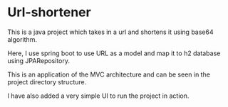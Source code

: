 # Url-shortener
This is a java project which takes in a url and shortens it using base64 algorithm.

Here, I use spring boot to use URL as a model and map it to h2 database using JPARepository.

This is an application of the MVC architecture and can be seen in the project directory structure.

I have also added a very simple UI to run the project in action.
